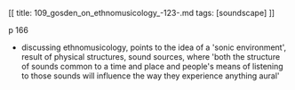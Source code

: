[[
title: 109_gosden_on_ethnomusicology_-123-.md
tags: [soundscape]
]]

p 166

+ discussing ethnomusicology, points to the idea of a 'sonic environment', result of physical structures, sound sources, where 'both the structure of sounds common to a time and place and people's means of listening to those sounds will influence the way they experience anything aural'
